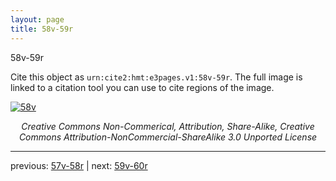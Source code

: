 ```yaml
---
layout: page
title: 58v-59r
---
```


58v-59r

Cite this object as `urn:cite2:hmt:e3pages.v1:58v-59r`. The full image is linked to a citation tool you can use to cite regions of the image.

[![58v](http://www.homermultitext.org/iipsrv?IIIF=/project/homer/pyramidal/deepzoom/hmt/e3bifolio/v1/E3_58v_59r.tif/full/800,/0/default.jpg)](http://www.homermultitext.org/ict2/?urn=urn:cite2:hmt:e3bifolio.v1:E3_58v_59r) 

<p style="text-align: center; font-style: italic;">Creative Commons Non-Commerical, Attribution, Share-Alike, Creative Commons Attribution-NonCommercial-ShareAlike 3.0 Unported License</p>

---

previous: [57v-58r](../57v-58r/) | next: [59v-60r](../59v-60r/)